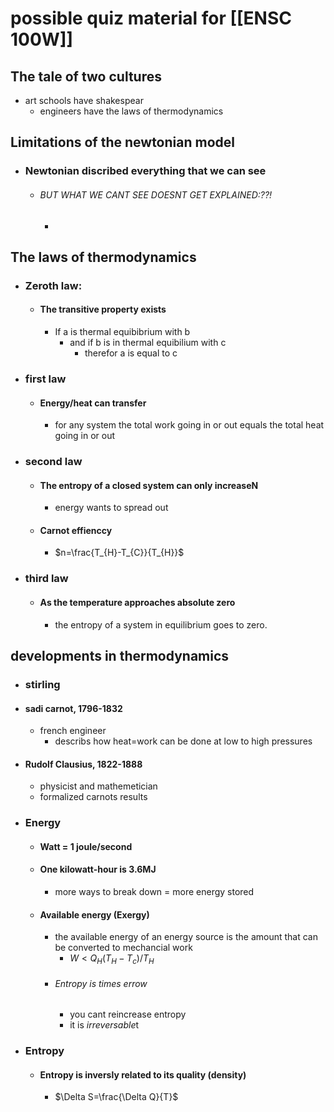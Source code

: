 # possible quiz material for [[ENSC 100W]]

## The tale of two cultures 
- art schools have shakespear 
	- engineers have the laws of thermodynamics

## Limitations of the newtonian model
- ### Newtonian discribed everything that we can see
	- ###### BUT WHAT WE CANT SEE DOESNT GET EXPLAINED:??!
		- 

## The laws of thermodynamics
- ### Zeroth law:
	- #### The transitive property exists
		- If a is thermal equibibrium with b
			- and if b is in thermal equibilium with c
				-  therefor a is equal to c
- ### first law
	- #### Energy/heat can transfer
		- for any system the total work going in or out equals the total heat going in or out
- ### second law
	- #### The entropy of a closed system can only increaseN
		- energy wants to spread out
	- #### Carnot effienccy
		- $n=\frac{T_{H}-T_{C}}{T_{H}}$
- ### third law
	- #### As the temperature approaches absolute zero
		- the entropy of a system in equilibrium goes to zero.

## developments in thermodynamics
- ### stirling 
- #### sadi carnot, 1796-1832
	- french engineer
		- describs how heat=work can be done at low to high pressures
- #### Rudolf Clausius, 1822-1888
	- physicist and mathemetician
	- formalized carnots results
- ### Energy
	- #### Watt = 1 joule/second
	- #### One kilowatt-hour is 3.6MJ
		- more ways to break down = more energy stored
	- #### Available energy (Exergy)
		- the available energy of an energy source is the amount that can be converted to mechancial work
			- $W<Q_{H}(T_{H}-T_{c})$$/T_{H}$
		- ###### Entropy is times errow
			- you cant reincrease entropy 
			- it is *irreversable*t
- ### Entropy
	- #### Entropy is inversly related to its quality (density)
		- $\Delta S=\frac{\Delta Q}{T}$